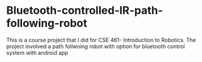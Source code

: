# Bluetooth-controlled-IR-path-following-robot
This is a course project that I did for CSE 461- Introduction to Robotics. The project involved a path follwoing robot with option for bluetooth control system with android app
